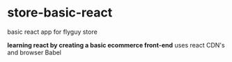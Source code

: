 # store-basic-react
basic react app for flyguy store

**learning react by creating a basic ecommerce front-end**
uses react CDN's and browser Babel
